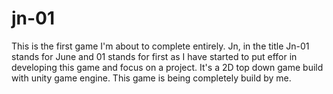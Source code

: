 # jn-01

This is the first game I'm about to complete entirely. Jn, in the title Jn-01 stands for June and 01 stands for first as I have started to put effor in developing this game and focus on a project. It's a 2D top down game build with unity game engine. This game is being completely build by me. 
